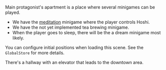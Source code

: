 Main protagonist's apartment is a place where several minigames can be played.

- We have the [meditation](../meditation) minigame where the player controls Hoshi.
- We have the not yet implemented tea brewing minigame.
- When the player goes to sleep, there will be the a dream minigame most likely.

You can configure initial positions when loading this scene.
See the `GlobalStore` for more details.

There's a hallway with an elevator that leads to the downtown area.
